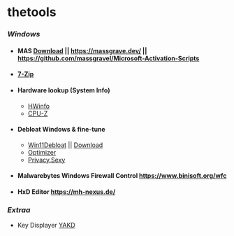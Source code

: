 # thetools

### *Windows*

* ####  MAS [Download](https://github.com/massgravel/Microsoft-Activation-Scripts/archive/refs/heads/master.zip) || https://massgrave.dev/ || https://github.com/massgravel/Microsoft-Activation-Scripts
* #### [7-Zip](https://www.7-zip.org/download.html)
* #### Hardware lookup (System Info)
   * [HWinfo](https://www.hwinfo.com/download/)
   * [CPU-Z](https://www.cpuid.com/downloads/cpu-z/cpu-z_2.11-en.exe)
* ####  Debloat Windows & fine-tune
   * [Win11Debloat](https://github.com/Raphire/Win11Debloat) || [Download](https://github.com/Raphire/Win11Debloat/archive/master.zip)
   * [Optimizer](https://github.com/hellzerg/optimizer)
   * [Privacy.Sexy](https://github.com/undergroundwires/privacy.sexy)
* ####  Malwarebytes Windows Firewall Control https://www.binisoft.org/wfc
* ####  HxD Editor https://mh-nexus.de/

### *Extraa*
* Key Displayer [YAKD](https://github.com/Jagailo/YetAnotherKeyDisplayer)
